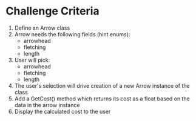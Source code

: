 # Challenge Criteria
1. Define an Arrow class
2. Arrow needs the following fields (hint enums):
   - arrowhead
   - fletching
   - length
3. User will pick:
   - arrowhead
   - fletching
   - length
4. The user's selection will drive creation of a new Arrow instance of the class
5. Add a GetCost() method which returns its cost as a float based on the data in the arrow instance
6. Display the calculated cost to the user